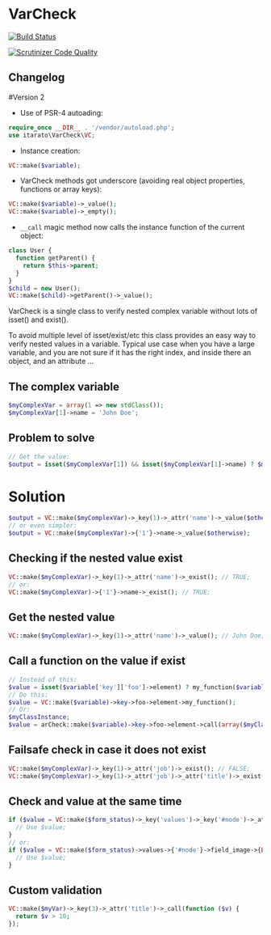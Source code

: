 VarCheck
=========


[![Build Status](https://travis-ci.org/itarato/var-check.png?branch=master)](https://travis-ci.org/itarato/var-check)

[![Scrutinizer Code Quality](https://scrutinizer-ci.com/g/itarato/var-check/badges/quality-score.png?b=master)](https://scrutinizer-ci.com/g/itarato/var-check/?branch=master)


Changelog
---------

#Version 2
- Use of PSR-4 autoading:
```PHP
require_once __DIR__ . '/vendor/autoload.php';
use itarato\VarCheck\VC;
```
- Instance creation:
```PHP
VC::make($variable);
```
- VarCheck methods got underscore (avoiding real object properties, functions or array keys):
```PHP
VC::make($variable)->_value();
VC::make($variable)->_empty();
```
- ```__call``` magic method now calls the instance function of the current object:
```PHP
class User {
  function getParent() {
    return $this->parent;
  }
}
$child = new User();
VC::make($child)->getParent()->_value();
```


VarCheck is a single class to verify nested complex variable without lots of isset() and exist().

To avoid multiple level of isset/exist/etc this class provides an easy way to verify nested values in a variable.
Typical use case when you have a large variable, and you are not sure if it has the right index, and inside
there an object, and an attribute ...


The complex variable
--------------------

```php
$myComplexVar = array(1 => new stdClass());
$myComplexVar[1]->name = 'John Doe';
```


Problem to solve
----------------

```php
// Get the value:
$output = isset($myComplexVar[1]) && isset($myComplexVar[1]->name) ? $myComplexVar[1]->name : $otherwise;
```


# Solution

```php
$output = VC::make($myComplexVar)->_key(1)->_attr('name')->_value($otherwise);
// or even simpler:
$output = VC::make($myComplexVar)->{'1'}->name->_value($otherwise);
```


Checking if the nested value exist
----------------------------------

```php
VC::make($myComplexVar)->_key(1)->_attr('name')->_exist(); // TRUE;
// or:
VC::make($myComplexVar)->{'1'}->name->_exist(); // TRUE;
```


Get the nested value
--------------------

```php
VC::make($myComplexVar)->_key(1)->_attr('name')->_value(); // John Doe;
```


Call a function on the value if exist
-------------------------------------

```php
// Instead of this:
$value = isset($variable['key']['foo']->element) ? my_function($variable['key']['foo']->element) : NULL;
// Do this:
$value = VC::make($variable)->key->foo->element->my_function();
// Or:
$myClassInstance;
$value = arCheck::make($variable)->key->foo->element->call(array($myClassInstance, 'instanceFunction'));
```


Failsafe check in case it does not exist
----------------------------------------

```php
VC::make($myComplexVar)->_key(1)->_attr('job')->_exist(); // FALSE;
VC::make($myComplexVar)->_key(1)->_attr('job')->_attr('title')->_exist(); // FALSE;
```


Check and value at the same time
--------------------------------

```php
if ($value = VC::make($form_status)->_key('values')->_key('#node')->_attr('field_image')->_key(LANGUAGE_NONE)->_key(0)->_key('item')->_key('fid')->_value()) {
  // Use $value;
}
// or:
if ($value = VC::make($form_status)->values->{'#node'}->field_image->{LANGUAGE_NONE}->{'0'}->item->fid->_value()) {
  // Use $value;
}
```


Custom validation
-----------------

```php
VC::make($myVar)->_key(3)->_attr('title')->_call(function ($v) {
  return $v > 10;
});
```
